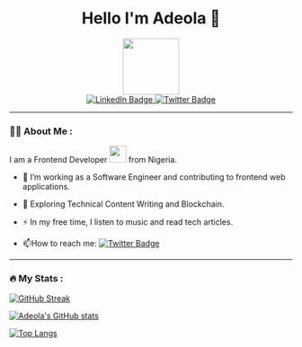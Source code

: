  <div align="center">
 <h1> Hello I'm Adeola 👋</h1>
  </div>


<div id="header" align="center">
  <img src="https://media.giphy.com/media/M9gbBd9nbDrOTu1Mqx/giphy.gif" width="100"/>
<!---  <img src="https://drive.google.com/file/d/1vhl0N9E-9_Z2DEKbQHoMSNqO41ZMRh-C/view?usp=drivesdk" /> -->
  </div>
<!-- links -->

<div id="badges" align="center">
  <a href="https://www.linkedin.com/in/adeola-ajiboso-a6842a183">
    <img src="https://img.shields.io/badge/LinkedIn-blue?style=for-the-badge&logo=linkedin&logoColor=white" alt="LinkedIn Badge"/>
  </a>
 
  <a href="https://www.twitter.com/dde_olla">
    <img src="https://img.shields.io/badge/Twitter-blue?style=for-the-badge&logo=twitter&logoColor=white" alt="Twitter Badge"/>
  </a>

</div>
<div align="center">
<img src="https://komarev.com/ghpvc/?username=Ajiboso-Adeola&style=flat-square&color=blue" alt=""/>
</div>

---

### :woman_technologist: About Me :
I am a Frontend Developer <img src="https://media.giphy.com/media/WUlplcMpOCEmTGBtBW/giphy.gif" width="30"> from Nigeria. 
- :telescope: I’m working as a Software Engineer and contributing to frontend web applications.

- :seedling: Exploring Technical Content Writing and Blockchain.

- :zap: In my free time, I listen to music and read tech articles.

- :mailbox:How to reach me: [![Twitter Badge](https://img.shields.io/badge/-twitter-blue?style=flat&logo=Twitter&logoColor=white)](https://www.twitter.com/dde_olla)


---

### :fire: My Stats :
[![GitHub Streak](http://github-readme-streak-stats.herokuapp.com?user=Ajiboso-Adeola&theme=dark&background=000000)](https://git.io/streak-stats)


[![Adeola's GitHub stats](https://github-readme-stats.vercel.app/api?username=Ajiboso-Adeola&show_icons=true&theme=dark#gh-dark-mode-only)](https://github.com/anuraghazra/github-readme-stats#gh-dark-mode-only)

[![Top Langs](https://github-readme-stats.vercel.app/api/top-langs/?username=Ajiboso-Adeola&layout=compact)](https://github.com/anuraghazra/github-readme-stats)



